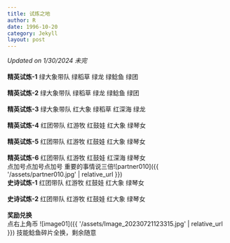 ```yaml
---
title: 试炼之地
author: R
date: 1996-10-20
category: Jekyll
layout: post
---
```


*Updated on 1/30/2024 未完*<br>
<br>
**精英试炼-1**&nbsp;绿大象带队&nbsp;绿稻草&nbsp;绿龙&nbsp;绿鲶鱼&nbsp;绿团
<br>
<br>
**精英试炼-2**&nbsp;绿大象带队&nbsp;绿稻草&nbsp;绿龙&nbsp;绿鲶鱼&nbsp;绿团
<br>
<br>
**精英试炼-3**&nbsp;绿大象带队&nbsp;红大象&nbsp;绿稻草&nbsp;红深海&nbsp;绿龙
<br>
<br>
**精英试炼-4**&nbsp;红团带队&nbsp;红游牧&nbsp;红鼓娃&nbsp;红大象&nbsp;绿琴女
<br>
<br>
**精英试炼-5**&nbsp;红团带队&nbsp;红游牧&nbsp;红鼓娃&nbsp;红大象&nbsp;绿琴女
<br>
<br>
**精英试炼-6**&nbsp;红团带队&nbsp;红游牧&nbsp;红鼓娃&nbsp;红深海&nbsp;绿琴女
<br>
点加号点加号点加号 重要的事情说三倍![partner010]({{ '/assets/partner010.jpg' | relative_url }})
<br>
**史诗试炼-1**&nbsp;红团带队&nbsp;红游牧&nbsp;红鼓娃&nbsp;红大象&nbsp;绿琴女
<br>
<br>
**史诗试炼-2**&nbsp;红团带队&nbsp;红游牧&nbsp;红鼓娃&nbsp;红大象&nbsp;绿琴女
<br>
<br>
**奖励兑换**
<br>
点右上角币 ![image01]({{ '/assets/Image_20230721123315.jpg' | relative_url }})
技能鲶鱼碎片全换，剩余随意